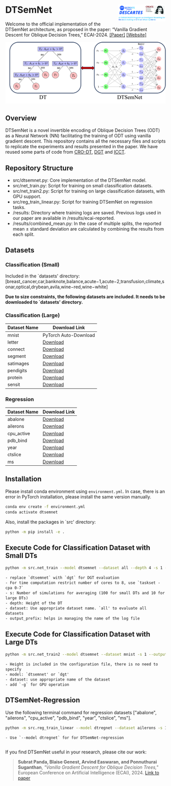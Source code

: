 DTSemNet <img width="150" alt="portfolio_view" align="right" src="docs/resources/descartes_logo.jpg">
========

Welcome to the official implementation of the DTSemNet architecture, as proposed in the paper:
“Vanilla Gradient Descent for Oblique Decision Trees,” ECAI-2024.
[[Paper]](https://arxiv.org/pdf/2408.09135) [[Website]](https://cps-research-group.github.io/dtsemnet)

![High Level](docs/resources/arch.png)

## Overview
DTSemNet is a novel invertible encoding of Oblique Decision Trees (ODT) as a Neural Network (NN) facilitating the training of ODT using vanilla gradient descent. This repository contains all the necessary files and scripts to replicate the experiments and results presented in the paper. We have reused some parts of code from [CRO-DT](https://github.com/vgarciasc/CRO-DT), [DGT](https://github.com/microsoft/DGT) and [ICCT](https://github.com/vgarciasc/CRO-DT).

## Repository Structure
- src/dtsemnet.py: Core implementation of the DTSemNet model.
- src/net_train.py: Script for training on small classification datasets.
- src/net_train2.py: Script for training on large classification datasets, with GPU support.
- src/reg_train_linear.py: Script for training DTSemNet on regression tasks.
- /results: Directory where training logs are saved. Previous logs used in our paper are available in /results/ecai-reported.
- /results/combined_mean.py: In the case of multiple splits, the reported mean ± standard deviation are calculated by combining the results from each split.


## Datasets

### Classification (Small)
Included in the `datasets' directory: [breast_cancer,car,banknote,balance,acute−1,acute−2,transfusion,climate,sonar,optical,drybean,avila,wine−red,wine−white]

**Due to size constraints, the following datasets are included. It needs to be downloaded to `datasets' directory.**

### Classification (Large)
| Dataset Name   | Download Link |
|----------------|---------------|
| mnist          | PyTorch Auto-Download |
| letter         | [Download](https://www.csie.ntu.edu.tw/~cjlin/libsvmtools/datasets/multiclass/letter.scale) |
| connect        | [Download](https://www.csie.ntu.edu.tw/~cjlin/libsvmtools/datasets/multiclass/connect-4) |
| segment        | [Download](https://www.csie.ntu.edu.tw/~cjlin/libsvmtools/datasets/multiclass/segment.scale) |
| satimages      | [Download](https://www.csie.ntu.edu.tw/~cjlin/libsvmtools/datasets/multiclass/satimage.scale) |
| pendigits      | [Download](https://www.csie.ntu.edu.tw/~cjlin/libsvmtools/datasets/multiclass/pendigits) |
| protein        | [Download](https://www.csie.ntu.edu.tw/~cjlin/libsvmtools/datasets/multiclass/protein.bz2) |
| sensit         | [Download](https://www.csie.ntu.edu.tw/~cjlin/libsvmtools/datasets/multiclass/vehicle/combined.bz2) |

### Regression
| Dataset Name   | Download Link |
|----------------|---------------|
| abalone        | [Download](https://github.com/microsoft/DGT/tree/main/datasets/abalone) |
| ailerons       | [Download](https://www.dcc.fc.up.pt/~ltorgo/Regression/DataSets.html) |
| cpu_active     | [Download](https://www.cs.toronto.edu/~delve/data/comp-activ/desc.html) |
| pdb_bind       | [Download](http://www.pdbbind.org.cn/) |
| year           | [Download](https://archive.ics.uci.edu/ml/datasets/YearPredictionMSD) |
| ctslice        | [Download](https://archive.ics.uci.edu/dataset/206/relative+location+of+ct+slices+on+axial+axis) |
| ms             | [Download](https://www.microsoft.com/en-us/research/project/mslr/) |


## Installation
Please install conda environment using `environment.yml`. In case, there is an error in PyTorch installation, please install the same version manually. 
```bash
conda env create -f environment.yml
conda activate dtsemnet
```

Also, install the packages in `src' directory:
```bash
python -m pip install -e .
```


## Execute Code for Classification Dataset with **Small DTs**
```bash
python -m src.net_train --model dtsemnet --dataset all --depth 4 -s 1 --output_prefix dtsement --verbose True
```

    - replace `dtsemnet` with `dgt` for DGT evaluation
    - For time computation restrict number of cores to 8, use `taskset -cpa 0-7`
    - s: Number of simulations for averaging (100 for small DTs and 10 for large DTs)
    - depth: Height of the DT
    - dataset: Use appropriate dataset name. `all' to evaluate all datasets
    - output_prefix: helps in managing the name of the log file

## Execute Code for Classification Dataset with **Large DTs**
```bash
python -m src.net_train2 --model dtsemnet --dataset mnist -s 1 --output_prefix dtsement --verbose True -g
```
    - Height is included in the configuration file, there is no need to specify
    - model: `dtsemnet' or `dgt'
    - dataset: use appropriate name of the dataset
    - add `-g` for GPU operation

## DTSemNet-Regression
Use the following terminal command for regression datasets ["abalone", "ailerons", "cpu_active", "pdb_bind", "year", "ctslice", "ms"].

```bash
python -m src.reg_train_linear --model dtregnet --dataset ailerons -s 1 --output_prefix ailerons --verbose True -g
```

    - Use `--model dtregnet` for for DTSemNet-regression


##

If you find DTSemNet useful in your research, please cite our work:

> **Subrat Panda, Blaise Genest, Arvind Easwaran, and Ponnuthurai Suganthan**, *"Vanilla Gradient Descent for Oblique Decision Trees,"* European Conference on Artificial Intelligence (ECAI), 2024. [Link to paper](https://arxiv.org/pdf/2408.09135)


